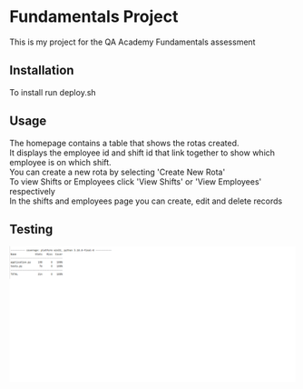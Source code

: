 # Fundamentals Project
This is my project for the QA Academy Fundamentals assessment

## Installation
To install run deploy.sh

## Usage
The homepage contains a table that shows the rotas created.
<br>
It displays the employee id and shift id that link together to show which employee is on which shift.
<br>
You can create a new rota by selecting 'Create New Rota'
<br>
To view Shifts or Employees click 'View Shifts' or 'View Employees' respectively
<br>
In the shifts and employees page you can create, edit and delete records

## Testing
![tests](tests.png)

